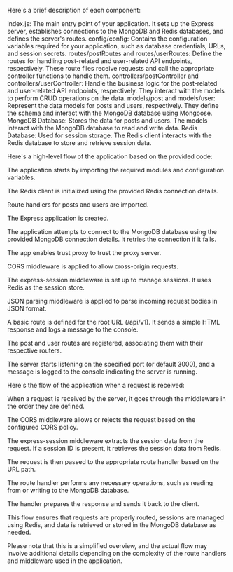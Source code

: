 Here's a brief description of each component:

index.js: The main entry point of your application. It sets up the Express server, establishes connections to the MongoDB and Redis databases, and defines the server's routes.
config/config: Contains the configuration variables required for your application, such as database credentials, URLs, and session secrets.
routes/postRoutes and routes/userRoutes: Define the routes for handling post-related and user-related API endpoints, respectively. These route files receive requests and call the appropriate controller functions to handle them.
controllers/postController and controllers/userController: Handle the business logic for the post-related and user-related API endpoints, respectively. They interact with the models to perform CRUD operations on the data.
models/post and models/user: Represent the data models for posts and users, respectively. They define the schema and interact with the MongoDB database using Mongoose.
MongoDB Database: Stores the data for posts and users. The models interact with the MongoDB database to read and write data.
Redis Database: Used for session storage. The Redis client interacts with the Redis database to store and retrieve session data.



Here's a high-level flow of the application based on the provided code:

The application starts by importing the required modules and configuration variables.

The Redis client is initialized using the provided Redis connection details.

Route handlers for posts and users are imported.

The Express application is created.

The application attempts to connect to the MongoDB database using the provided MongoDB connection details. It retries the connection if it fails.

The app enables trust proxy to trust the proxy server.

CORS middleware is applied to allow cross-origin requests.

The express-session middleware is set up to manage sessions. It uses Redis as the session store.

JSON parsing middleware is applied to parse incoming request bodies in JSON format.

A basic route is defined for the root URL (/api/v1). It sends a simple HTML response and logs a message to the console.

The post and user routes are registered, associating them with their respective routers.

The server starts listening on the specified port (or default 3000), and a message is logged to the console indicating the server is running.

Here's the flow of the application when a request is received:

When a request is received by the server, it goes through the middleware in the order they are defined.

The CORS middleware allows or rejects the request based on the configured CORS policy.

The express-session middleware extracts the session data from the request. If a session ID is present, it retrieves the session data from Redis.

The request is then passed to the appropriate route handler based on the URL path.

The route handler performs any necessary operations, such as reading from or writing to the MongoDB database.

The handler prepares the response and sends it back to the client.

This flow ensures that requests are properly routed, sessions are managed using Redis, and data is retrieved or stored in the MongoDB database as needed.

Please note that this is a simplified overview, and the actual flow may involve additional details depending on the complexity of the route handlers and middleware used in the application.

